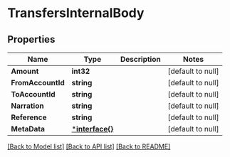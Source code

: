 # TransfersInternalBody

## Properties
Name | Type | Description | Notes
------------ | ------------- | ------------- | -------------
**Amount** | **int32** |  | [default to null]
**FromAccountId** | **string** |  | [default to null]
**ToAccountId** | **string** |  | [default to null]
**Narration** | **string** |  | [default to null]
**Reference** | **string** |  | [default to null]
**MetaData** | [***interface{}**](interface{}.md) |  | [default to null]

[[Back to Model list]](../README.md#documentation-for-models) [[Back to API list]](../README.md#documentation-for-api-endpoints) [[Back to README]](../README.md)

